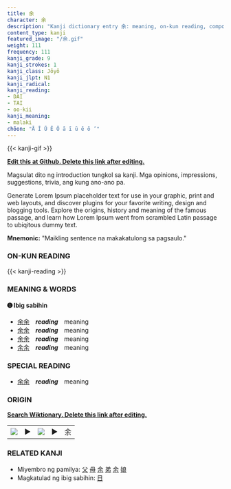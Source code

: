 ```yaml
---
title: 余
character: 余
description: "Kanji dictionary entry 余: meaning, on-kun reading, compounds, origin, related kanji"
content_type: kanji
featured_image: "/余.gif"
weight: 111
frequency: 111
kanji_grade: 9
kanji_strokes: 1
kanji_class: Jōyō
kanji_jlpt: N1
kanji_radical: 
kanji_reading: 
- DAI
- TAI
- oo-kii
kanji_meaning:
- malaki
chōon: "Ā Ī Ū Ē Ō ā ī ū ē ō ’"
---
```

[//]: # (Don't edit the line below. Kanji animated GIF code is automatically generated.)
{{< kanji-gif >}}

[//]: # (Edit below this line.)

**[Edit this at Github. Delete this link after editing.](https://github.com/tim0g/tim/tree/main/content/kanji/余/index.md)**

Magsulat dito ng introduction tungkol sa kanji. Mga opinions, impressions, suggestions, trivia, ang kung ano-ano pa.

Generate Lorem Ipsum placeholder text for use in your graphic, print and web layouts, and discover plugins for your favorite writing, design and blogging tools. Explore the origins, history and meaning of the famous passage, and learn how Lorem Ipsum went from scrambled Latin passage to ubiqitous dummy text.
 
**Mnemonic:** "Maikling sentence na makakatulong sa pagsaulo."

### ON-KUN READING

[//]: # (Don't edit the line below. ON-KUN READING code is automatically generated.)
{{< kanji-reading >}}

### MEANING & WORDS

#### ➊ **Ibig sabihin**
  - [余](../余)[余](../余)　***reading***　meaning
  - [余](../余)[余](../余)　***reading***　meaning
  - [余](../余)[余](../余)　***reading***　meaning
  - [余](../余)[余](../余)　***reading***　meaning

### SPECIAL READING
  - [余](../余)[余](../余)　***reading***　meaning

### ORIGIN

**[Search Wiktionary. Delete this link after editing.](https://wiktionary.org/wiki/余)**
<table class="kanji-table"><tr><td>
<img src="60px-余-bronze.svg.png">
</td><td>▶</td><td>
<img src="60px-余-oracle.svg.png">
</td><td>▶</td>
<td class="kanji-origin">余</td>
</tr></table>

### RELATED KANJI
- Miyembro ng pamilya: [父](../父) [母](../母) [余](../余) [弟](../弟) [余](../余) [娘](../娘)
- Magkatulad ng ibig sabihin: [日](../日)
